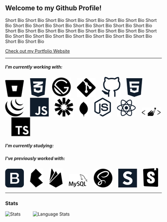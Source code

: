 ## Welcome to my Github Profile!

Short Bio Short Bio Short Bio Short Bio Short Bio Short Bio Short Bio Short Bio Short Bio Short Bio Short Bio Short Bio Short Bio Short Bio Short Bio Short Bio Short Bio Short Bio Short Bio Short Bio Short Bio Short Bio Short Bio Short Bio Short Bio Short Bio Short Bio Short Bio Short Bio Short Bio Short Bio Short Bio

[Check out my Portfolio Website](https://nadinejuraschek.com)

---
##### I'm currently working with:
<a href="#" title="BitBucket"><img src="icons/bitbucket.svg" /></a>&nbsp;&nbsp;&nbsp;&nbsp;
<a href="#" title="CSS"><img src="icons/css.svg" /></a>&nbsp;&nbsp;&nbsp;&nbsp;
<a href="#" title="Gatsby"><img src="icons/gatsby.svg" /></a>&nbsp;&nbsp;&nbsp;&nbsp;
<a href="#" title="Git"><img src="icons/git.svg" /></a>&nbsp;&nbsp;&nbsp;&nbsp;
<a href="#" title="Github"><img src="icons/github.svg" /></a>&nbsp;&nbsp;&nbsp;&nbsp;
<a href="#" title="HTML"><img src="icons/html.svg" /></a>&nbsp;&nbsp;&nbsp;&nbsp;
<a href="#" title="jQuery"><img src="icons/jquery.svg" /></a>&nbsp;&nbsp;&nbsp;&nbsp;
<a href="#" title="JavaScript"><img src="icons/js.svg" /></a>&nbsp;&nbsp;&nbsp;&nbsp;
<a href="#" title="JWT"><img src="icons/jwt.svg" /></a>&nbsp;&nbsp;&nbsp;&nbsp;
<a href="#" title="Mongo DB"><img src="icons/mongo.svg" /></a>&nbsp;&nbsp;&nbsp;&nbsp;
<a href="#" title="Node"><img src="icons/node.svg" /></a>&nbsp;&nbsp;&nbsp;&nbsp;
<a href="#" title="React"><img src="icons/react.svg" /></a>&nbsp;&nbsp;&nbsp;&nbsp;
<a href="#" title="styled-components"><img src="icons/styledcomp.svg" /></a>&nbsp;&nbsp;&nbsp;&nbsp;
<a href="#" title="TypeScript"><img src="icons/ts.svg" /></a>


##### I'm currently studying:


##### I've previously worked with:
<a href="#" title="Bootstrap"><img src="icons/bootstrap.svg" /></a>&nbsp;&nbsp;&nbsp;&nbsp;
<a href="#" title="Bulma"><img src="icons/bulma.svg" /></a>&nbsp;&nbsp;&nbsp;&nbsp;
<a href="#" title="Firebase"><img src="icons/firebase.svg" /></a>&nbsp;&nbsp;&nbsp;&nbsp;
<a href="#" title="MySQL"><img src="icons/mysql.svg" /></a>&nbsp;&nbsp;&nbsp;&nbsp;
<a href="#" title="Sass"><img src="icons/sass.svg" /></a>&nbsp;&nbsp;&nbsp;&nbsp;
<a href="#" title="Semantic UI"><img src="icons/semanticui.svg" /></a>&nbsp;&nbsp;&nbsp;&nbsp;
<a href="#" title="Storybook"><img src="icons/storybook.svg" /></a>

---

### Stats
<img align="left" src="https://github-readme-stats.vercel.app/api?username=nadinejuraschek&show_icons=true&bg_color=FFFFFF&count_private=true&text_color=363636&icon_color=F16159&title_color=F16159&hide=stars,issues&include_all_commits=true&hide_title=true" alt="Stats" />
&nbsp; &nbsp; &nbsp; &nbsp; &nbsp;
<img src="https://github-readme-stats.vercel.app/api/top-langs/?username=nadinejuraschek&bg_color=FFFFFF&hide_title=true&layout=compact&hide=tsql&title_color=F16159&hide_title=true)" alt="Language Stats" />
